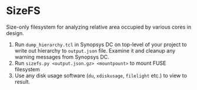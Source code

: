 # SizeFS

Size-only filesystem for analyzing relative area occupied by various cores in design.

1. Run `dump_hierarchy.tcl` in Synopsys DC on top-level of your project to write out hierarchy to `output.json` file. Examine it and cleanup any warning messages from Synopsys DC.
2. Run `sizefs.py <output.json.gz> <mountpount>` to mount FUSE filesystem
3. Use any disk usage software (`du`, `xdiskusage`, `filelight` etc.) to view to result.

